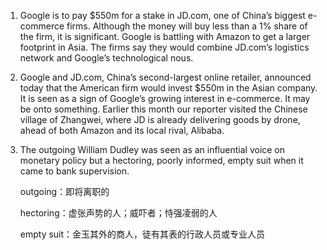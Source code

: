 1. Google is to pay $550m for a stake in JD.com, one of China’s biggest e-commerce firms. Although the money will buy less than a 1% share of the firm, it is significant. Google is battling with Amazon to get a larger footprint in Asia. The firms say they would combine JD.com’s logistics network and Google’s technological nous. 

   

2. Google and JD.com, China’s second-largest online retailer, announced today that the American firm would invest $550m in the Asian company. It is seen as a sign of Google’s growing interest in e-commerce. It may be onto something. Earlier this month our reporter visited the Chinese village of Zhangwei, where JD is already delivering goods by drone, ahead of both Amazon and its local rival, Alibaba.

   

3. The outgoing William Dudley was seen as an influential voice on monetary policy but a hectoring, poorly informed, empty suit when it came to bank supervision. 

   outgoing：即将离职的

   hectoring：虚张声势的人；威吓者；恃强凌弱的人 

   empty suit：金玉其外的商人，徒有其表的行政人员或专业人员